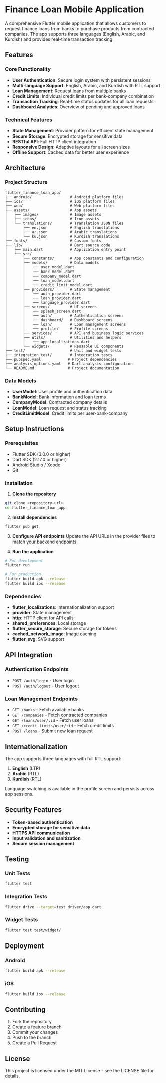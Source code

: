 # Finance Loan Mobile Application

A comprehensive Flutter mobile application that allows customers to request finance loans from banks to purchase products from contracted companies. The app supports three languages (English, Arabic, and Kurdish) and provides real-time transaction tracking.

## Features

### Core Functionality
- **User Authentication**: Secure login system with persistent sessions
- **Multi-language Support**: English, Arabic, and Kurdish with RTL support
- **Loan Management**: Request loans from multiple banks
- **Credit Limits**: Individual credit limits per bank-company combination
- **Transaction Tracking**: Real-time status updates for all loan requests
- **Dashboard Analytics**: Overview of pending and approved loans

### Technical Features
- **State Management**: Provider pattern for efficient state management
- **Secure Storage**: Encrypted storage for sensitive data
- **RESTful API**: Full HTTP client integration
- **Responsive Design**: Adaptive layouts for all screen sizes
- **Offline Support**: Cached data for better user experience

## Architecture

### Project Structure
```
flutter_finance_loan_app/
├── android/                 # Android platform files
├── ios/                     # iOS platform files  
├── web/                     # Web platform files
├── assets/                  # App assets
│   ├── images/              # Image assets
│   ├── icons/               # Icon assets
│   └── translations/        # Translation JSON files
│       ├── en.json          # English translations
│       ├── ar.json          # Arabic translations
│       └── ku.json          # Kurdish translations
├── fonts/                   # Custom fonts
├── lib/                     # Dart source code
│   ├── main.dart            # Application entry point
│   └── src/
│       ├── constants/       # App constants and configuration
│       ├── models/          # Data models
│       │   ├── user_model.dart
│       │   ├── bank_model.dart
│       │   ├── company_model.dart
│       │   ├── loan_model.dart
│       │   └── credit_limit_model.dart
│       ├── providers/       # State management
│       │   ├── auth_provider.dart
│       │   ├── loan_provider.dart
│       │   └── language_provider.dart
│       ├── screens/         # UI screens
│       │   ├── splash_screen.dart
│       │   ├── auth/        # Authentication screens
│       │   ├── dashboard/   # Dashboard screens
│       │   ├── loan/        # Loan management screens
│       │   └── profile/     # Profile screens
│       ├── services/        # API and business logic services
│       ├── utils/           # Utilities and helpers
│       │   └── app_localizations.dart
│       └── widgets/         # Reusable UI components
├── test/                    # Unit and widget tests
├── integration_test/        # Integration tests
├── pubspec.yaml            # Project dependencies
├── analysis_options.yaml   # Dart analysis configuration
└── README.md               # Project documentation
```

### Data Models
- **UserModel**: User profile and authentication data
- **BankModel**: Bank information and loan terms
- **CompanyModel**: Contracted company details
- **LoanModel**: Loan request and status tracking
- **CreditLimitModel**: Credit limits per user-bank-company

## Setup Instructions

### Prerequisites
- Flutter SDK (3.0.0 or higher)
- Dart SDK (2.17.0 or higher)
- Android Studio / Xcode
- Git

### Installation

1. **Clone the repository**
```bash
git clone <repository-url>
cd flutter_finance_loan_app
```

2. **Install dependencies**
```bash
flutter pub get
```

3. **Configure API endpoints**
Update the API URLs in the provider files to match your backend endpoints.

4. **Run the application**
```bash
# For development
flutter run

# For production
flutter build apk --release
flutter build ios --release
```

### Dependencies
- **flutter_localizations**: Internationalization support
- **provider**: State management
- **http**: HTTP client for API calls
- **shared_preferences**: Local storage
- **flutter_secure_storage**: Secure storage for tokens
- **cached_network_image**: Image caching
- **flutter_svg**: SVG support

## API Integration

### Authentication Endpoints
- `POST /auth/login` - User login
- `POST /auth/logout` - User logout

### Loan Management Endpoints
- `GET /banks` - Fetch available banks
- `GET /companies` - Fetch contracted companies
- `GET /loans/user/:id` - Fetch user loans
- `GET /credit-limits/user/:id` - Fetch credit limits
- `POST /loans` - Submit new loan request

## Internationalization

The app supports three languages with full RTL support:

1. **English** (LTR)
2. **Arabic** (RTL)
3. **Kurdish** (RTL)

Language switching is available in the profile screen and persists across app sessions.

## Security Features

- **Token-based authentication**
- **Encrypted storage for sensitive data**
- **HTTPS API communication**
- **Input validation and sanitization**
- **Secure session management**

## Testing

### Unit Tests
```bash
flutter test
```

### Integration Tests
```bash
flutter drive --target=test_driver/app.dart
```

### Widget Tests
```bash
flutter test test/widget/
```

## Deployment

### Android
```bash
flutter build apk --release
```

### iOS
```bash
flutter build ios --release
```

## Contributing

1. Fork the repository
2. Create a feature branch
3. Commit your changes
4. Push to the branch
5. Create a Pull Request

## License

This project is licensed under the MIT License - see the LICENSE file for details.
